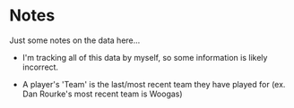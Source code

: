 # Notes

Just some notes on the data here...

- I'm tracking all of this data by myself, so some information is likely incorrect.

- A player's 'Team' is the last/most recent team they have played for (ex. Dan Rourke's most recent team is Woogas)
